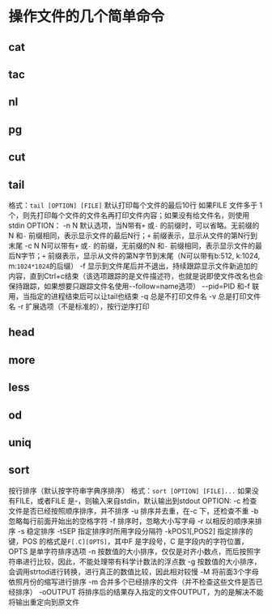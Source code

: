 # 操作文件的几个简单命令

## cat

## tac

## nl

## pg

## cut

## tail
格式：`tail [OPTION] [FILE]`
默认打印每个文件的最后10行
如果FILE 文件多于 1 个，则先打印每个文件的文件名再打印文件内容；如果没有给文件名，则使用stdin
OPTION：
-n N    默认选项，当N带有`+` 或`-` 的前缀时，可以省略。无前缀的N 和`-` 前缀相同，表示显示文件的最后N行；`+` 前缀表示，显示从文件的第N行到末尾
-c N    N可以带有`+` 或`-` 的前缀，无前缀的N 和`-` 前缀相同，表示显示文件的最后N字节；`+` 前缀表示，显示从文件的第N字节到末尾（N可以带有b:512, k:1024, m:`1024*1024`的后缀）
-f      显示到文件尾后并不退出，持续跟踪显示文件新追加的内容，直到Ctrl+c结束（该选项跟踪的是文件描述符，也就是说即使文件改名也会保持跟踪，如果想要只跟踪文件名使用--follow=name选项）
--pid=PID   和-f 联用，当指定的进程结束后可以让tail也结束
-q      总是不打印文件名
-v      总是打印文件名
-r      扩展选项（不是标准的），按行逆序打印

## head

## more

## less

## od

## uniq

## sort
按行排序（默认按字符串字典序排序）
格式：`sort [OPTION] [FILE]...`
如果没有FILE，或者FILE 是-，则输入来自stdin，默认输出到stdout
OPTION:
-c   检查文件是否已经按照顺序排序，并不排序
-u   排序并去重，在-c 下，还检查不重
-b   忽略每行前面开始出的空格字符
-f   排序时，忽略大小写字母
-r   以相反的顺序来排序
-s   稳定排序
-tSEP   指定排序时所用字段分隔符
-kPOS1[,POS2]   指定排序的键，POS 的格式是`F[.C][OPTS]`，其中F 是字段号，C 是字段内的字符位置，OPTS 是单字符排序选项
-n   按数值的大小排序，仅仅是对齐小数点，而后按照字符串进行比较，因此，不能处理带有科学计数法的浮点数
-g   按数值的大小排序，会调用strtod进行转换，进行真正的数值比较，因此相对较慢
-M   将前面3个字母依照月份的缩写进行排序
-m   合并多个已经排序的文件（并不检查这些文件是否已经排序）
-oOUTPUT   将排序后的结果存入指定的文件OUTPUT，为的是解决不能将输出重定向到原文件

